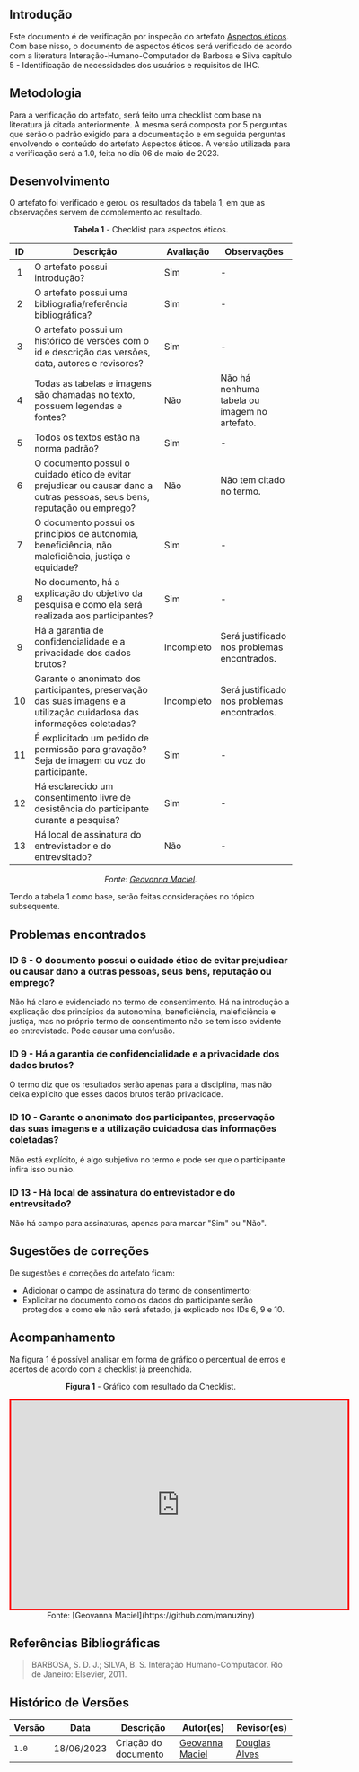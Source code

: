 ## Introdução

Este documento é de verificação por inspeção do artefato [Aspectos éticos](https://interacao-humano-computador.github.io/2023.1-BilheteriaDigital/analise-de-requisitos/aspectos-eticos/). Com base nisso, o documento de aspectos éticos será verificado de acordo com a literatura Interação-Humano-Computador de Barbosa e Silva capítulo 5 - Identificação de necessidades dos usuários e requisitos de IHC.

## Metodologia

Para a verificação do artefato, será feito uma checklist com base na literatura já citada anteriormente. A mesma será composta por 5 perguntas que serão o padrão exigido para a documentação e em seguida perguntas envolvendo o conteúdo do artefato Aspectos éticos. A versão utilizada para a verificação será a 1.0, feita no dia 06 de maio de 2023.

## Desenvolvimento

O artefato foi verificado e gerou os resultados da tabela 1, em que as observações servem de complemento ao resultado.

<center>

**Tabela 1** - Checklist para aspectos éticos.

| ID  | Descrição                                                                                                                 | Avaliação  | Observações                                  |
| :-: | ------------------------------------------------------------------------------------------------------------------------- | ---------- | -------------------------------------------- |
|  1  | O artefato possui introdução?                                                                                             | Sim        | -                                            |
|  2  | O artefato possui uma bibliografia/referência bibliográfica?                                                              | Sim        | -                                            |
|  3  | O artefato possui um histórico de versões com o id e descrição das versões, data, autores e revisores?                    | Sim        | -                                            |
|  4  | Todas as tabelas e imagens são chamadas no texto, possuem legendas e fontes?                                              | Não        | Não há nenhuma tabela ou imagem no artefato. |
|  5  | Todos os textos estão na norma padrão?                                                                                    | Sim        | -                                            |
|  6  | O documento possui o cuidado ético de evitar prejudicar ou causar dano a outras pessoas, seus bens, reputação ou emprego? | Não        | Não tem citado no termo.                     |
|  7  | O documento possui os princípios de autonomia, beneficiência, não maleficiência, justiça e equidade?                      | Sim        | -                                            |
|  8  | No documento, há a explicação do objetivo da pesquisa e como ela será realizada aos participantes?                        | Sim        | -                                            |
|  9  | Há a garantia de confidencialidade e a privacidade dos dados brutos?                                                      | Incompleto | Será justificado nos problemas encontrados.  |
| 10  | Garante o anonimato dos participantes, preservação das suas imagens e a utilização cuidadosa das informações coletadas?   | Incompleto | Será justificado nos problemas encontrados.  |
| 11  | É explicitado um pedido de permissão para gravação? Seja de imagem ou voz do participante.                                | Sim        | -                                            |
| 12  | Há esclarecido um consentimento livre de desistência do participante durante a pesquisa?                                  | Sim        | -                                            |
| 13  | Há local de assinatura do entrevistador e do entrevsitado?                                                                | Não        | -                                            |

_Fonte: [Geovanna Maciel](https://github.com/manuziny)._

</center>

Tendo a tabela 1 como base, serão feitas considerações no tópico subsequente.

## Problemas encontrados

### ID 6 - O documento possui o cuidado ético de evitar prejudicar ou causar dano a outras pessoas, seus bens, reputação ou emprego?

Não há claro e evidenciado no termo de consentimento. Há na introdução a explicação dos princípios da autonomina, beneficiência, maleficiência e justiça, mas no próprio termo de consentimento não se tem isso evidente ao entrevistado. Pode causar uma confusão.

### ID 9 - Há a garantia de confidencialidade e a privacidade dos dados brutos?

O termo diz que os resultados serão apenas para a disciplina, mas não deixa explícito que esses dados brutos terão privacidade.

### ID 10 - Garante o anonimato dos participantes, preservação das suas imagens e a utilização cuidadosa das informações coletadas?

Não está explícito, é algo subjetivo no termo e pode ser que o participante infira isso ou não.

### ID 13 - Há local de assinatura do entrevistador e do entrevsitado?

Não há campo para assinaturas, apenas para marcar "Sim" ou "Não".

## Sugestões de correções

De sugestões e correções do artefato ficam:

- Adicionar o campo de assinatura do termo de consentimento;
- Explicitar no documento como os dados do participante serão protegidos e como ele não será afetado, já explicado nos IDs 6, 9 e 10.

## Acompanhamento

Na figura 1 é possível analisar em forma de gráfico o percentual de erros e acertos de acordo com a checklist já preenchida.

<center>

**Figura 1** - Gráfico com resultado da Checklist.

<iframe style="border:3px solid red" width="600" height="371" seamless frameborder="0" scrolling="no" src="https://docs.google.com/spreadsheets/d/e/2PACX-1vQy779ylD52ciWCe8vvTJLiL9uQDUd8lfjS6BU8Mjm9y5JizzGyYTWMCDxSWoPJ27Md0DI7w_HFpfeO/pubchart?oid=902265329&amp;format=interactive"></iframe>Fonte: [Geovanna Maciel](https://github.com/manuziny)

</center>

## Referências Bibliográficas

> BARBOSA, S. D. J.; SILVA, B. S. Interação Humano-Computador. Rio de Janeiro: Elsevier, 2011.

## Histórico de Versões

| Versão | Data       | Descrição            | Autor(es)                                      | Revisor(es)                                  |
| ------ | ---------- | -------------------- | ---------------------------------------------- | -------------------------------------------- |
| `1.0`  | 18/06/2023 | Criação do documento | [Geovanna Maciel](https://github.com/manuziny) | [Douglas Alves](https://github.com/dougalvs) |

